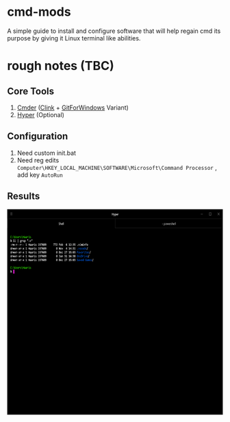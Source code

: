 # cmd-mods
A simple guide to install and configure software that will help regain cmd its purpose by giving it Linux terminal like abilities.

# rough notes (TBC)

## Core Tools
1. [Cmder](http://cmder.net/) ([Clink](https://mridgers.github.io/clink/) + [GitForWindows](https://gitforwindows.org/) Variant)
1. [Hyper](https://github.com/zeit/hyper) (Optional)

## Configuration
1. Need custom init.bat 
2. Need reg edits ``Computer\HKEY_LOCAL_MACHINE\SOFTWARE\Microsoft\Command Processor`` , add key ``AutoRun``


## Results
<img src="https://raw.githubusercontent.com/hsed/cmd-mods/master/results/test1.png" height="480">
